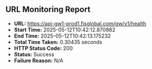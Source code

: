 ## URL Monitoring Report

- **URL:** https://api-gw1-prod1.fisglobal.com/gw/v1/health
- **Start Time:** 2025-05-12T10:42:12.870882
- **End Time:** 2025-05-12T10:42:13.175232
- **Total Time Taken:** 0.30435 seconds
- **HTTP Status Code:** 200
- **Status:** Success
- **Failure Reason:** N/A
